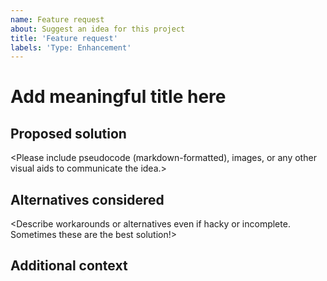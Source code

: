 ```yaml
---
name: Feature request
about: Suggest an idea for this project
title: 'Feature request'
labels: 'Type: Enhancement'
---
```


<!--
Thank you for taking the time to suggest a feature. Before submitting,
please reread your description to ensure that other readers can reasonably
understand the motivation and proposed solution.

IMPORTANT NOTES

1. Replace all example text (contained in "<>") or anywhere specifically commenting to replace the
   text, leaving HTML comments in place (formatted like this large block so it won't show up in
   your Feature Request text.)
2. Use GH flavored markdown: https://docs.github.com/en/get-started/writing-on-github/getting-started-with-writing-and-formatting-on-github/basic-writing-and-formatting-syntax,
   especially for code snippets, which should look like the following:
   ```python
   a = 1
   b = 2
   print(a + b)
   ```
3. Please be as thorough as possible when describing what the proposed enhancement or feature should
   do, including any finer details to guide implementation.
-->

# Add meaningful title here
<!--The title should clearly define the feature request/enhancement succinctly.-->

<Describe the desired enhancement.>

## Proposed solution

<Please include pseudocode (markdown-formatted), images, or any other visual aids to communicate the idea.>

## Alternatives considered

<Describe workarounds or alternatives even if hacky or incomplete. Sometimes these are the best solution!>

## Additional context

<Provide anything else that helps to communicate the idea here.>
